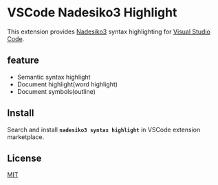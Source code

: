 # VSCode Nadesiko3 Highlight

This extension provides [Nadesiko3](https://nadesi.com/) syntax highlighting for [Visual Studio Code](https://code.visualstudio.com/).

## feature

- Semantic syntax highlight
- Document highlight(word highlight)
- Document symbols(outline)

## Install

Search and install **`nadesiko3 syntax highlight`** in VSCode extension marketplace.

## License

[MIT](LICENSE.txt)


